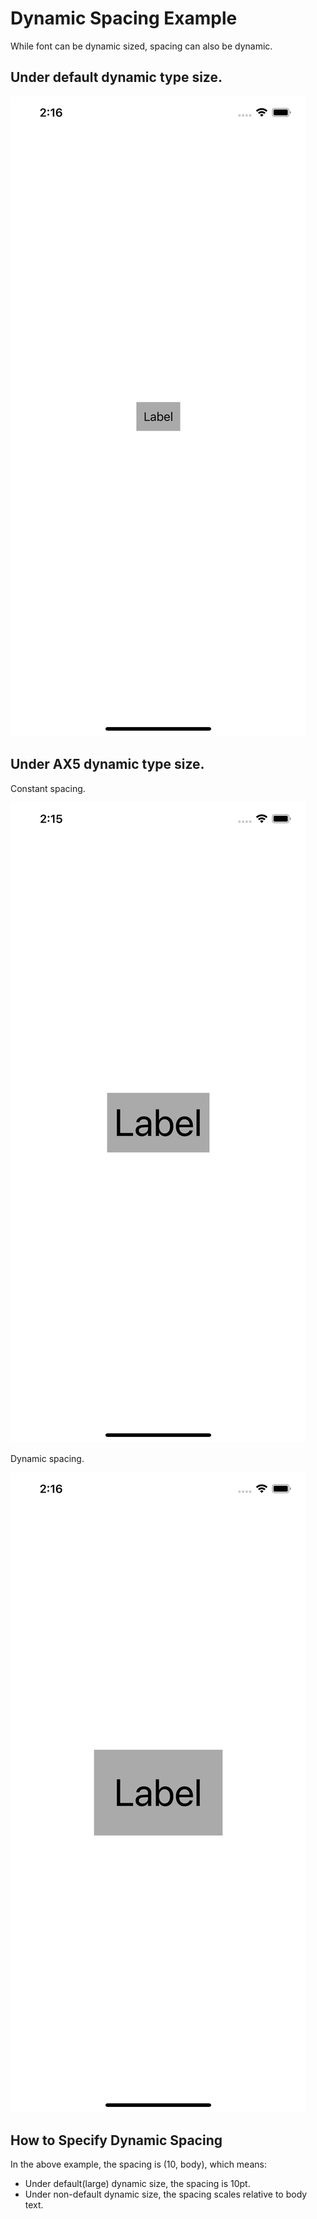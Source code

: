 # Dynamic Spacing Example

While font can be dynamic sized, spacing can also be dynamic.

## Under default dynamic type size.

![default](../Images/DynamicSpacingExample/default.png)

## Under AX5 dynamic type size.

Constant spacing.

![default](../Images/DynamicSpacingExample/constant%20AX5.png)

Dynamic spacing.

![default](../Images/DynamicSpacingExample/dynamic%20AX5.png)

## How to Specify Dynamic Spacing

In the above example, the spacing is (10, body), which means:

- Under default(large) dynamic size, the spacing is 10pt.
- Under non-default dynamic size, the spacing scales relative to body text.